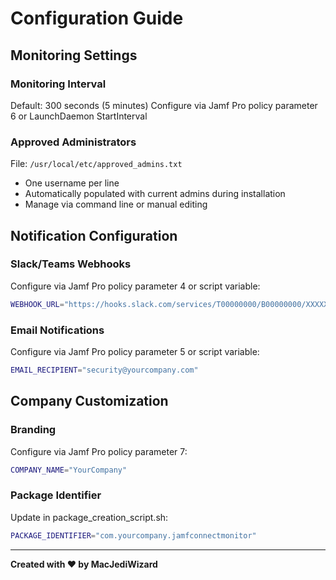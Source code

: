 # Configuration Guide

## Monitoring Settings

### Monitoring Interval
Default: 300 seconds (5 minutes)
Configure via Jamf Pro policy parameter 6 or LaunchDaemon StartInterval

### Approved Administrators
File: `/usr/local/etc/approved_admins.txt`
- One username per line
- Automatically populated with current admins during installation
- Manage via command line or manual editing

## Notification Configuration

### Slack/Teams Webhooks
Configure via Jamf Pro policy parameter 4 or script variable:
```bash
WEBHOOK_URL="https://hooks.slack.com/services/T00000000/B00000000/XXXXXXXX"
```

### Email Notifications  
Configure via Jamf Pro policy parameter 5 or script variable:
```bash
EMAIL_RECIPIENT="security@yourcompany.com"
```

## Company Customization

### Branding
Configure via Jamf Pro policy parameter 7:
```bash
COMPANY_NAME="YourCompany"
```

### Package Identifier
Update in package_creation_script.sh:
```bash
PACKAGE_IDENTIFIER="com.yourcompany.jamfconnectmonitor"
```

---

**Created with ❤️ by MacJediWizard**

